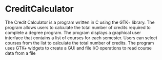 # CreditCalculator
The Credit Calculator is a program written in C using the GTK+ library. The program allows users to calculate the total number of credits required to complete a degree program. The program displays a graphical user interface that contains a list of courses for each semester. Users can select courses from the list to calculate the total number of credits. The program uses GTK+ widgets to create a GUI and file I/O operations to read course data from a file

